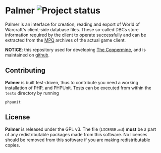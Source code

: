 Palmer ![Project status](http://static.the-coppermine.com/assets/images/repository-status-maintained.png)
======

Palmer is an interface for creation, reading and export of World of Warcraft's client-side database files. These
so-called DBCs store information required by the client to operate successfully and can be extracted from the [MPQ][50]
archives of the actual game client.

**NOTICE**: this repository used for developing [The Coppermine][100], and is maintained on [github][111].


Contributing
------------
**Palmer** is built test-driven, thus to contribute you need a working installation of PHP, and PHPUnit. Tests can be
executed from within the `tests` directory by running

    phpunit


License
-------
**Palmer** is released under the GPL v3.  The file (`LICENSE.md`) **must** be a part of any redistributable packages
made from this software.  No licenses should be removed from this software if you are making redistributable copies.

[1]: http://blizzard.com/ "Blizzard Entertainment Inc. · we love you!"

[50]: http://en.wikipedia.org/wiki/MPQ "MPQ format"

[100]: http://the-coppermine.com/ "The Coppermine · Live"
[101]: http://build.the-coppermine.com/ "The Coppermine · Documentation"
[102]: mailto:venture.co@the-coppermine.com "The Coppermine · Contact"
[103]: https://plus.google.com/103558605905647442371 "The Coppermine · google plus"

[111]: http://github.com/the-coppermine "The Coppermine · github organization"
[112]: http://github.com/the-coppermine/stormlib "The Coppermine · stormlib"
[113]: http://github.com/the-coppermine/smpq "The Coppermine · smpq"
[114]: http://github.com/the-coppermine/palmer "The Coppermine · Palmer"
